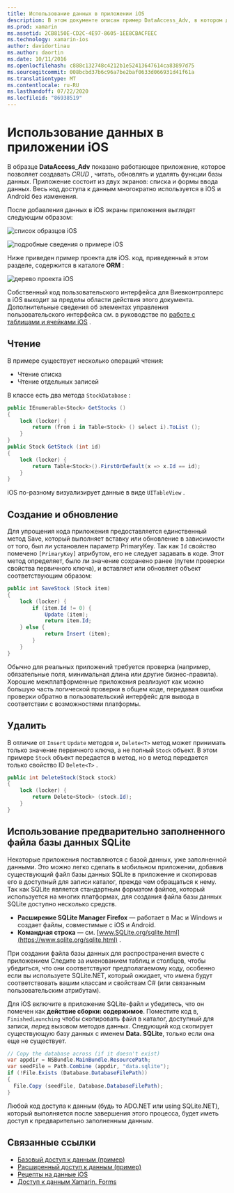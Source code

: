 ```yaml
---
title: Использование данных в приложении iOS
description: В этом документе описан пример DataAccess_Adv, в котором демонстрируется, как собираются входные данные пользователя и выполняются операции создания, чтения, обновления и удаления (CRUD) базы данных в приложении Xamarin. iOS.
ms.prod: xamarin
ms.assetid: 2CB8150E-CD2C-4E97-8605-1EE8CBACFEEC
ms.technology: xamarin-ios
author: davidortinau
ms.author: daortin
ms.date: 10/11/2016
ms.openlocfilehash: c888c132748c4212b1e52413647614ca83897d75
ms.sourcegitcommit: 008bcbd37b6c96a7be2baf0633d066931d41f61a
ms.translationtype: MT
ms.contentlocale: ru-RU
ms.lasthandoff: 07/22/2020
ms.locfileid: "86938519"
---
```

# <a name="using-data-in-an-ios-app"></a>Использование данных в приложении iOS

В образце **DataAccess_Adv** показано работающее приложение, которое позволяет создавать *CRUD* , читать, обновлять и удалять функции базы данных. Приложение состоит из двух экранов: списка и формы ввода данных. Весь код доступа к данным многократно используется в iOS и Android без изменения.

После добавления данных в iOS экраны приложения выглядят следующим образом:

 ![список образцов iOS](using-data-in-an-app-images/image9.png)

 ![подробные сведения о примере iOS](using-data-in-an-app-images/image10.png)

Ниже приведен пример проекта для iOS. код, приведенный в этом разделе, содержится в каталоге **ORM** :

 ![дерево проекта iOS](using-data-in-an-app-images/image13.png)

Собственный код пользовательского интерфейса для Виевконтроллерс в iOS выходит за пределы области действия этого документа.
Дополнительные сведения об элементах управления пользовательского интерфейса см. в руководстве по [работе с таблицами и ячейками iOS](~/ios/user-interface/controls/tables/index.md) .

## <a name="read"></a>Чтение

В примере существует несколько операций чтения:

- Чтение списка
- Чтение отдельных записей

В классе есть два метода `StockDatabase` :

```csharp
public IEnumerable<Stock> GetStocks ()
{
    lock (locker) {
        return (from i in Table<Stock> () select i).ToList ();
    }
}
public Stock GetStock (int id)
{
    lock (locker) {
        return Table<Stock>().FirstOrDefault(x => x.Id == id);
    }
}
```

iOS по-разному визуализирует данные в виде `UITableView` .

## <a name="create-and-update"></a>Создание и обновление

Для упрощения кода приложения предоставляется единственный метод Save, который выполняет вставку или обновление в зависимости от того, был ли установлен параметр PrimaryKey. Так как `Id` свойство помечено `[PrimaryKey]` атрибутом, его не следует задавать в коде.
Этот метод определяет, было ли значение сохранено ранее (путем проверки свойства первичного ключа), и вставляет или обновляет объект соответствующим образом:

```csharp
public int SaveStock (Stock item)
{
    lock (locker) {
        if (item.Id != 0) {
            Update (item);
            return item.Id;
    } else {
            return Insert (item);
        }
    }
}
```

Обычно для реальных приложений требуется проверка (например, обязательные поля, минимальная длина или другие бизнес-правила).
Хорошие межплатформенные приложения реализуют как можно большую часть логической проверки в общем коде, передавая ошибки проверки обратно в пользовательский интерфейс для вывода в соответствии с возможностями платформы.

## <a name="delete"></a>Удалить

В отличие от `Insert` `Update` методов и, `Delete<T>` метод может принимать только значение первичного ключа, а не полный `Stock` объект.
В этом примере `Stock` объект передается в метод, но в метод передается только свойство ID `Delete<T>` .

```csharp
public int DeleteStock(Stock stock)
{
    lock (locker) {
        return Delete<Stock> (stock.Id);
    }
}
```

## <a name="using-a-pre-populated-sqlite-database-file"></a>Использование предварительно заполненного файла базы данных SQLite

Некоторые приложения поставляются с базой данных, уже заполненной данными.
Это можно легко сделать в мобильном приложении, добавив существующий файл базы данных SQLite в приложение и скопировав его в доступный для записи каталог, прежде чем обращаться к нему. Так как SQLite является стандартным форматом файлов, который используется на многих платформах, для создания файла базы данных SQLite доступно несколько средств.

- **Расширение SQLite Manager Firefox** — работает в Mac и Windows и создает файлы, совместимые с iOS и Android.
- **Командная строка** — см. [www.SQLite.org/sqlite.html](https://www.sqlite.org/sqlite.html) .

При создании файла базы данных для распространения вместе с приложением Следите за именованием таблиц и столбцов, чтобы убедиться, что они соответствуют предполагаемому коду, особенно если вы используете SQLite.NET, который ожидает, что имена будут соответствовать вашим классам и свойствам C# (или связанным пользовательским атрибутам).

Для iOS включите в приложение SQLite-файл и убедитесь, что он помечен как **действие сборки: содержимое**. Поместите код в, `FinishedLaunching` чтобы скопировать файл в каталог, доступный для записи, *перед* вызовом методов данных. Следующий код скопирует существующую базу данных с именем **Data. SQLite**, только если она еще не существует.

```csharp
// Copy the database across (if it doesn't exist)
var appdir = NSBundle.MainBundle.ResourcePath;
var seedFile = Path.Combine (appdir, "data.sqlite");
if (!File.Exists (Database.DatabaseFilePath))
{
  File.Copy (seedFile, Database.DatabaseFilePath);
}
```

Любой код доступа к данным (будь то ADO.NET или using SQLite.NET), который выполняется после завершения этого процесса, будет иметь доступ к предварительно заполненным данным.

## <a name="related-links"></a>Связанные ссылки

- [Базовый доступ к данным (пример)](https://github.com/xamarin/mobile-samples/tree/master/DataAccess/Basic)
- [Расширенный доступ к данным (пример)](https://github.com/xamarin/mobile-samples/tree/master/DataAccess/Advanced)
- [Рецепты на данные iOS](https://github.com/xamarin/recipes/tree/master/Recipes/ios/data/sqlite)
- [Доступ к данным Xamarin. Forms](~/xamarin-forms/data-cloud/data/databases.md)
